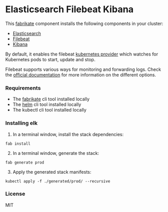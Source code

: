 # Elasticsearch Filebeat Kibana

This [fabrikate](https://github.com/microsoft/fabrikate) component installs the following components in your cluster:

- [Elasticsearch](https://www.elastic.co/products/elasticsearch)
- [Filebeat](https://www.elastic.co/products/beats/filebeat)
- [Kibana](https://www.elastic.co/products/kibana)

By default, it enables the filebeat [kubernetes provider](https://www.elastic.co/guide/en/beats/filebeat/current/configuration-autodiscover.html) which watches for Kubernetes pods to start, update and stop.

Filebeat supports various ways for monitoring and forwarding logs. Check the [official documentation](https://www.elastic.co/products/beats/filebeat) for more information on the different options.

### Requirements

- The [fabrikate](http://github.com/microsoft/fabrikate/releases) cli tool installed locally
- The [helm](https://github.com/helm/helm/releases) cli tool installed locally
- The kubectl cli tool installed locally

### Installing elk

1. In a terminal window, install the stack dependencies:

```
fab install
```

2. In a terminal window, generate the stack:

```
fab generate prod
```

3. Apply the generated stack manifests:

```
kubectl apply -f ./generated/prod/ --recursive
```

### License

MIT
